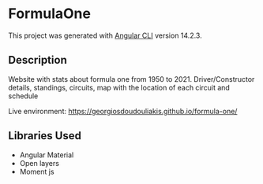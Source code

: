 # FormulaOne

This project was generated with [Angular CLI](https://github.com/angular/angular-cli) version 14.2.3.

## Description

Website with stats about formula one from 1950 to 2021. Driver/Constructor details, standings, circuits, map with the location of each circuit and schedule

Live environment: https://georgiosdoudouliakis.github.io/formula-one/

## Libraries Used
- Angular Material
- Open layers
- Moment js
